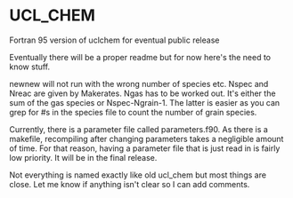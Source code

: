 # UCL_CHEM
Fortran 95 version of uclchem for eventual public release

Eventually there will be a proper readme but for now here's the need to know stuff.

newnew will not run with the wrong number of species etc. Nspec and Nreac are given by Makerates. Ngas has to be worked out. It's either the sum of the gas species or Nspec-Ngrain-1. The latter is easier as you can grep for #s in the species file to count the number of grain species.

Currently, there is a parameter file called parameters.f90. As there is a makefile, recompiling after changing parameters takes a negligible amount of time. For that reason, having a parameter file that is just read in is fairly low priority. It will be in the final release.

Not everything is named exactly like old ucl_chem but most things are close. Let me know if anything isn't clear so I can add comments.


